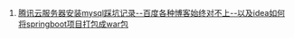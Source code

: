 1. <a href="https://github.com/lizhongzhen11/lizz-blog/issues/21">腾讯云服务器安装mysql踩坑记录--百度各种博客始终对不上--以及idea如何将springboot项目打包成war包</a>
